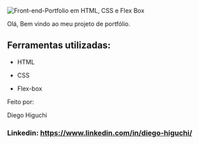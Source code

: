 ![Front-end-Portfolio em HTML, CSS e Flex Box](https://github.com/G03d1/portfolio/assets/158855478/73dc6838-b3c8-4f66-a0c5-8cb5f7d4625b)

Olá, Bem vindo ao meu projeto de portfólio.

## Ferramentas utilizadas:

* HTML

* CSS

* Flex-box

Feito por:

Diego Higuchi

### Linkedin: https://www.linkedin.com/in/diego-higuchi/

